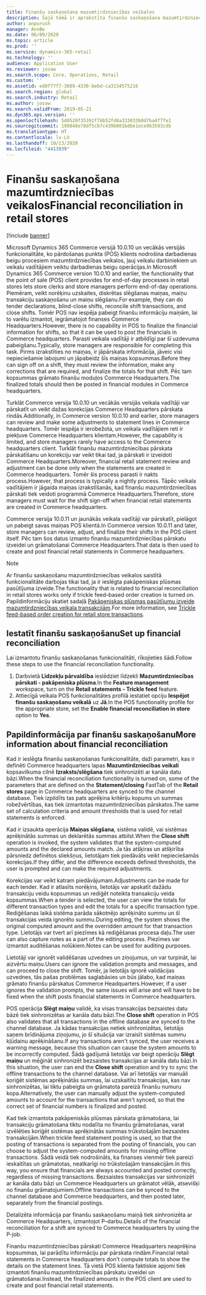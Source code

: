 ```yaml
---
title: Finanšu saskaņošana mazumtirdzniecības veikalos
description: Šajā tēmā ir aprakstīta finanšu saskaņošana mazumtirdzniecības veikalos POS programmatūrai Microsoft Dynamics 365 Commerce.
author: anpurush
manager: AnnBe
ms.date: 06/09/2020
ms.topic: article
ms.prod: ''
ms.service: dynamics-365-retail
ms.technology: ''
audience: Application User
ms.reviewer: josaw
ms.search.scope: Core, Operations, Retail
ms.custom: ''
ms.assetid: ed0f77f7-3609-4330-bebd-ca3134575216
ms.search.region: global
ms.search.industry: Retail
ms.author: josaw
ms.search.validFrom: 2019-05-21
ms.dyn365.ops.version: ''
ms.openlocfilehash: 5d0520f35391f76b52fd8a333033b0d7ba4f7fe1
ms.sourcegitcommit: 199848e78df5cb7c439b001bdbe1ece963593cdb
ms.translationtype: HT
ms.contentlocale: lv-LV
ms.lasthandoff: 10/13/2020
ms.locfileid: "4413939"
---
```

# <a name="financial-reconciliation-in-retail-stores"></a><span data-ttu-id="9f1a5-103">Finanšu saskaņošana mazumtirdzniecības veikalos</span><span class="sxs-lookup"><span data-stu-id="9f1a5-103">Financial reconciliation in retail stores</span></span>

[!include [banner](includes/banner.md)]

<span data-ttu-id="9f1a5-104">Microsoft Dynamics 365 Commerce versijā 10.0.10 un vecākās versijās funkcionalitāte, ko pārdošanas punkta (POS) klients nodrošina darbadienas beigu procesiem mazumtirdzniecības veikalos, ļauj veikalu darbiniekiem un veikalu vadītājiem veiktu darbadienas beigu operācijas.</span><span class="sxs-lookup"><span data-stu-id="9f1a5-104">In Microsoft Dynamics 365 Commerce version 10.0.10 and earlier, the functionality that the point of sale (POS) client provides for end-of-day processes in retail stores lets store clerks and store managers perform end-of-day operations.</span></span> <span data-ttu-id="9f1a5-105">Piemēram, veikt norēķinu uzskaites, diskrētas slēgšanas maiņas, maiņu transakciju saskaņošanu un maiņu slēgšanu.</span><span class="sxs-lookup"><span data-stu-id="9f1a5-105">For example, they can do tender declarations, blind-close shifts, reconcile shift transactions, and close shifts.</span></span> <span data-ttu-id="9f1a5-106">Tomēr POS nav iespēja pabeigt finanšu informāciju maiņām, lai to varētu izmantot, iegrāmatojot finanses Commerce Headquarters.</span><span class="sxs-lookup"><span data-stu-id="9f1a5-106">However, there is no capability in POS to finalize the financial information for shifts, so that it can be used to post the financials in Commerce headquarters.</span></span> <span data-ttu-id="9f1a5-107">Parasti veikala vadītāji ir atbildīgi par šī uzdevuma pabeigšanu.</span><span class="sxs-lookup"><span data-stu-id="9f1a5-107">Typically, store managers are responsible for completing this task.</span></span> <span data-ttu-id="9f1a5-108">Pirms izrakstīties no maiņas, ir jāpārskata informācija, jāveic visi nepieciešamie labojumi un jāpabeidz šīs maiņas kopsummas.</span><span class="sxs-lookup"><span data-stu-id="9f1a5-108">Before they can sign off on a shift, they must review the information, make any corrections that are required, and finalize the totals for that shift.</span></span> <span data-ttu-id="9f1a5-109">Pēc tam kopsummas grāmato finanšu moduļos Commerce Headquarters.</span><span class="sxs-lookup"><span data-stu-id="9f1a5-109">The finalized totals should then be posted in financial modules in Commerce headquarters.</span></span>

<span data-ttu-id="9f1a5-110">Turklāt Commerce versija 10.0.10 un vecākās versijās veikala vadītāji var pārskatīt un veikt dažas korekcijas Commerce Headquarters pārskata rindās.</span><span class="sxs-lookup"><span data-stu-id="9f1a5-110">Additionally, in Commerce version 10.0.10 and earlier, store managers can review and make some adjustments to statement lines in Commerce headquarters.</span></span> <span data-ttu-id="9f1a5-111">Tomēr iespēja ir ierobežota, un veikala vadītājiem reti ir piekļuve Commerce Headquarters klientam.</span><span class="sxs-lookup"><span data-stu-id="9f1a5-111">However, the capability is limited, and store managers rarely have access to the Commerce headquarters client.</span></span> <span data-ttu-id="9f1a5-112">Turklāt finanšu mazumtirdzniecības pārskata pārskatīšanu un korekciju var veikt tikai tad, ja pārskati ir izveidoti Commerce Headquarters.</span><span class="sxs-lookup"><span data-stu-id="9f1a5-112">Moreover, financial retail statement review and adjustment can be done only when the statements are created in Commerce headquarters.</span></span> <span data-ttu-id="9f1a5-113">Tomēr šis process parasti ir nakts process.</span><span class="sxs-lookup"><span data-stu-id="9f1a5-113">However, that process is typically a nightly process.</span></span> <span data-ttu-id="9f1a5-114">Tāpēc veikala vadītājiem ir jāgaida maiņas izrakstīšanās, kad finanšu mazumtirdzniecības pārskati tiek veidoti programmā Commerce Headquarters.</span><span class="sxs-lookup"><span data-stu-id="9f1a5-114">Therefore, store managers must wait for the shift sign-off when financial retail statements are created in Commerce headquarters.</span></span>

<span data-ttu-id="9f1a5-115">Commerce versija 10.0.11 un jaunākās veikala vadītāji var pārskatīt, pielāgot un pabeigt savas maiņas POS klientā.</span><span class="sxs-lookup"><span data-stu-id="9f1a5-115">In Commerce version 10.0.11 and later, store managers can review, adjust, and finalize their shifts in the POS client itself.</span></span> <span data-ttu-id="9f1a5-116">Pēc tam šos datus izmanto finanšu mazumtirdzniecības pārskatu izveidei un grāmatošanai Commerce Headquarters.</span><span class="sxs-lookup"><span data-stu-id="9f1a5-116">That data is then used to create and post financial retail statements in Commerce headquarters.</span></span>

> [!NOTE]
> <span data-ttu-id="9f1a5-117">Ar finanšu saskaņošanu mazumtirdzniecības veikalos saistītā funkcionalitāte darbojas tikai tad, ja ir ieslēgta pakāpeniskas plūsmas pasūtījuma izveide.</span><span class="sxs-lookup"><span data-stu-id="9f1a5-117">The functionality that is related to financial reconciliation in retail stores works only if trickle feed–based order creation is turned on.</span></span> <span data-ttu-id="9f1a5-118">Papildinformāciju skatiet sadaļā [Pakāpeniskas plūsmas pasūtījumu izveide mazumtirdzniecības veikala transakcijām](trickle-feed.md).</span><span class="sxs-lookup"><span data-stu-id="9f1a5-118">For more information, see [Trickle feed-based order creation for retail store transactions](trickle-feed.md).</span></span>

## <a name="set-up-financial-reconciliation"></a><span data-ttu-id="9f1a5-119">Iestatīt finanšu saskaņošanu</span><span class="sxs-lookup"><span data-stu-id="9f1a5-119">Set up financial reconciliation</span></span>

<span data-ttu-id="9f1a5-120">Lai izmantotu finanšu saskaņošanas funkcionalitāti, rīkojieties šādi.</span><span class="sxs-lookup"><span data-stu-id="9f1a5-120">Follow these steps to use the financial reconciliation functionality.</span></span>

1. <span data-ttu-id="9f1a5-121">Darbvietā **Līdzekļu pārvaldība** ieslēdziet līdzekli **Mazumtirdzniecības pārskati - pakāpeniska plūsma**.</span><span class="sxs-lookup"><span data-stu-id="9f1a5-121">In the **Feature management** workspace, turn on the **Retail statements - Trickle feed** feature.</span></span>
1. <span data-ttu-id="9f1a5-122">Attiecīgā veikala POS funkcionalitātes profilā iestatiet opciju **Iespējot finanšu saskaņošanu veikalā** uz **Jā**.</span><span class="sxs-lookup"><span data-stu-id="9f1a5-122">In the POS functionality profile for the appropriate store, set the **Enable financial reconciliation in store** option to **Yes**.</span></span>

## <a name="more-information-about-financial-reconciliation"></a><span data-ttu-id="9f1a5-123">Papildinformācija par finanšu saskaņošanu</span><span class="sxs-lookup"><span data-stu-id="9f1a5-123">More information about financial reconciliation</span></span>

<span data-ttu-id="9f1a5-124">Kad ir ieslēgta finanšu saskaņošanas funkcionalitāte, daži parametri, kas ir definēti Commerce headquarters lapas **Mazumtirdzniecības veikali** kopsavilkuma cilnē **Izraksts/slēgšana** tiek sinhronizēti ar kanāla datu bāzi.</span><span class="sxs-lookup"><span data-stu-id="9f1a5-124">When the financial reconciliation functionality is turned on, some of the parameters that are defined on the **Statement/closing** FastTab of the **Retail stores** page in Commerce headquarters are synced to the channel database.</span></span> <span data-ttu-id="9f1a5-125">Tiek izpildīts tas pats aprēķina kritēriju kopums un summas robežvērtības, kas tiek izmantotas mazumtirdzniecības pārskatos.</span><span class="sxs-lookup"><span data-stu-id="9f1a5-125">The same set of calculation criteria and amount thresholds that is used for retail statements is enforced.</span></span>

<span data-ttu-id="9f1a5-126">Kad ir izsaukta operācija **Maiņas slēgšana**, sistēma validē, vai sistēmas aprēķinātās summas un deklarētās summas atbilst.</span><span class="sxs-lookup"><span data-stu-id="9f1a5-126">When the **Close shift** operation is invoked, the system validates that the system-computed amounts and the declared amounts match.</span></span> <span data-ttu-id="9f1a5-127">Ja tās atšķiras un atšķirība pārsniedz definētos sliekšņus, lietotājam tiek piedāvāts veikt nepieciešamās korekcijas.</span><span class="sxs-lookup"><span data-stu-id="9f1a5-127">If they differ, and the difference exceeds defined thresholds, the user is prompted and can make the required adjustments.</span></span>

<span data-ttu-id="9f1a5-128">Korekcijas var veikt katram piedāvājumam.</span><span class="sxs-lookup"><span data-stu-id="9f1a5-128">Adjustments can be made for each tender.</span></span> <span data-ttu-id="9f1a5-129">Kad ir atlasīts norēķins, lietotājs var apskatīt dažādu transakciju veidu kopsummas un rediģēt noteikta transakciju veida kopsummas.</span><span class="sxs-lookup"><span data-stu-id="9f1a5-129">When a tender is selected, the user can view the totals for different transaction types and edit the totals for a specific transaction type.</span></span> <span data-ttu-id="9f1a5-130">Rediģēšanas laikā sistēma parāda sākotnējo aprēķināto summu un šī transakcijas veida ignorēto summu.</span><span class="sxs-lookup"><span data-stu-id="9f1a5-130">During editing, the system shows the original computed amount and the overridden amount for that transaction type.</span></span> <span data-ttu-id="9f1a5-131">Lietotājs var tvert arī piezīmes kā rediģēšanas procesa daļu.</span><span class="sxs-lookup"><span data-stu-id="9f1a5-131">The user can also capture notes as a part of the editing process.</span></span> <span data-ttu-id="9f1a5-132">Piezīmes var izmantot auditēšanas nolūkiem.</span><span class="sxs-lookup"><span data-stu-id="9f1a5-132">Notes can be used for auditing purposes.</span></span>

<span data-ttu-id="9f1a5-133">Lietotāji var ignorēt validēšanas uzvednes un ziņojumus, un var turpināt, lai aizvērtu maiņu.</span><span class="sxs-lookup"><span data-stu-id="9f1a5-133">Users can ignore the validation prompts and messages, and can proceed to close the shift.</span></span> <span data-ttu-id="9f1a5-134">Tomēr, ja lietotājs ignorē validācijas uzvednes, tās pašas problēmas saglabāsies un būs jālabo, kad maiņas grāmato finanšu pārskatus Commerce Headquarters.</span><span class="sxs-lookup"><span data-stu-id="9f1a5-134">However, if a user ignores the validation prompts, the same issues will arise and will have to be fixed when the shift posts financial statements in Commerce headquarters.</span></span>

<span data-ttu-id="9f1a5-135">POS operācija **Slēgt maiņu** validē, ka visas transakcijas bezsaistes datu bāzē tiek sinhronizētas ar kanāla datu bāzi.</span><span class="sxs-lookup"><span data-stu-id="9f1a5-135">The **Close shift** operation in POS also validates that all transactions in the offline database are synced to the channel database.</span></span> <span data-ttu-id="9f1a5-136">Ja kādas transakcijas netiek sinhronizētas, lietotājs saņem brīdinājuma ziņojumu, jo šī situācija var izraisīt sistēmas summu kļūdainu aprēķināšanu.</span><span class="sxs-lookup"><span data-stu-id="9f1a5-136">If any transactions aren't synced, the user receives a warning message, because this situation can cause the system amounts to be incorrectly computed.</span></span> <span data-ttu-id="9f1a5-137">Šādā gadījumā lietotājs var beigt operāciju **Slēgt maiņu** un mēģināt sinhronizēt bezsaistes transakcijas ar kanāla datu bāzi.</span><span class="sxs-lookup"><span data-stu-id="9f1a5-137">In this situation, the user can end the **Close shift** operation and try to sync the offline transactions to the channel database.</span></span> <span data-ttu-id="9f1a5-138">Vai arī lietotājs var manuāli koriģēt sistēmas aprēķinātās summas, lai uzskaitītu transakcijas, kas nav sinhronizētas, lai tiktu pabeigta un grāmatota pareizā finanšu numuru kopa.</span><span class="sxs-lookup"><span data-stu-id="9f1a5-138">Alternatively, the user can manually adjust the system-computed amounts to account for the transactions that aren't synced, so that the correct set of financial numbers is finalized and posted.</span></span> 

<span data-ttu-id="9f1a5-139">Kad tiek izmantota pakāpeniskās plūsmas pārskata grāmatošana, lai transakciju grāmatošana tiktu nodalīta no finanšu grāmatošanas, varat izvēlēties koriģēt sistēmas aprēķinātās summas trūkstošajām bezsaistes transakcijām.</span><span class="sxs-lookup"><span data-stu-id="9f1a5-139">When trickle feed statement posting is used, so that the posting of transactions is separated from the posting of financials, you can choose to adjust the system-computed amounts for missing offline transactions.</span></span> <span data-ttu-id="9f1a5-140">Šādā veidā tiek nodrošināts, ka finanses vienmēr tiek pareizi ieskaitītas un grāmatotas, neatkarīgi no trūkstošajām transakcijām.</span><span class="sxs-lookup"><span data-stu-id="9f1a5-140">In this way, you ensure that financials are always accounted and posted correctly, regardless of missing transactions.</span></span> <span data-ttu-id="9f1a5-141">Bezsaistes transakcijas var sinhronizēt ar kanāla datu bāzi un Commerce Headquarters un grāmatot vēlāk, atsevišķi no finanšu grāmatojumiem.</span><span class="sxs-lookup"><span data-stu-id="9f1a5-141">Offline transactions can be synced to the channel database and Commerce headquarters, and then posted later, separately from the financial postings.</span></span>

<span data-ttu-id="9f1a5-142">Detalizēta informācija par finanšu saskaņošanu maiņā tiek sinhronizēta ar Commerce Headquarters, izmantojot P–darbu.</span><span class="sxs-lookup"><span data-stu-id="9f1a5-142">Details of the financial reconciliation for a shift are synced to Commerce headquarters by using the P-job.</span></span>

<span data-ttu-id="9f1a5-143">Finanšu mazumtirdzniecības pārskati Commerce Headquarters neaprēķina kopsummas, lai parādītu informāciju par pārskata rindām.</span><span class="sxs-lookup"><span data-stu-id="9f1a5-143">Financial retail statements in Commerce headquarters don't compute totals to show the details on the statement lines.</span></span> <span data-ttu-id="9f1a5-144">Tā vietā POS klienta faktiskie apjomi tiek izmantoti finanšu mazumtirdzniecības pārskatu izveidei un grāmatošanai.</span><span class="sxs-lookup"><span data-stu-id="9f1a5-144">Instead, the finalized amounts in the POS client are used to create and post financial retail statements.</span></span>
